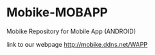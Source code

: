 # Mobike-MOBAPP
Mobike Repository for Mobile App (ANDROID)

link to our webpage
http://mobike.ddns.net/WAPP

